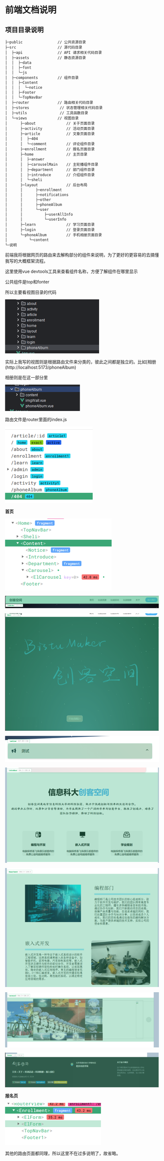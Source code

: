 # 前端文档说明

## 项目目录说明

```
├─public 				// 公共资源目录
├─src    				// 源代码目录
│  ├─api 				// API 请求相关代码目录
│  ├─assets  			// 静态资源目录
│  │  ├─data
│  │  ├─font
│  │  └─js
│  ├─components  		// 组件目录
│  │  ├─Content
│  │  │  └─notice
│  │  ├─Footer
│  │  └─TopNavBar
│  ├─router				// 路由相关代码目录
│  ├─stores				 // 状态管理相关代码目录
│  ├─utils				 // 工具函数目录
│  └─views				// 视图目录
│      ├─about				// 关于页面目录
│      ├─activity			// 活动页面目录
│      ├─article			// 文章页面目录
│      │  ├─404
│      │  └─comment	 		// 评论组件目录
│      ├─enrollment			// 报名页面目录
│      ├─home				// 主页目录
│      │  ├─answer
│      │  ├─carouselMain	// 主轮播组件目录
│      │  ├─department		// 部门组件目录
│      │  ├─introduce		// 介绍组件目录
│      │  └─sheli
│      ├─layout				// 后台布局
│      │      ├─enrollment
│      │      ├─notifications
│      │      ├─other
│      │      ├─phoneAlbum
│      │      └─user
│      │          ├─userAllInfo
│      │          └─userInfo
│      ├─learn				// 学习页面目录
│      ├─login				// 登录页面目录
│      └─phoneAlbum			// 手机相册页面目录
│          └─content
└─说明

```



前端我将根据网页的路由来去解构部分的组件来说明，为了更好的更容易的去搞懂我写的大概框架流程。

这里使用vue devtools工具来查看组件名称，方便了解组件在哪里显示

公共组件是top和fonter

所以主要看视图目录的代码

![image-20240407133944525](assets/image-20240407133944525.png)

实际上我写的视图则是根据路由文件来分类的，彼此之间都是独立的。比如[相册(http://localhost:5173/phoneAlbum)

相册则是在这一部分里

![image-20240407134110236](assets/image-20240407134110236.png)



路由文件是router里面的index.js

![image-20240407132637774](assets/image-20240407132637774.png)

**首页**

![image-20240407132707541](assets/image-20240407132707541.png)



![image-20240407132730075](assets/image-20240407132730075.png)

![image-20240407132740537](assets/image-20240407132740537.png)

![image-20240407133055100](assets/image-20240407133055100.png)

![image-20240407133104097](assets/image-20240407133104097.png)

![image-20240407133117479](assets/image-20240407133117479.png)

![image-20240407133126790](assets/image-20240407133126790.png)

![image-20240407133136089](assets/image-20240407133136089.png)



**报名页**

![image-20240407152432375](assets/image-20240407152432375.png)

其他的路由页面都同理，所以这里不在过多说明了，故省略。













